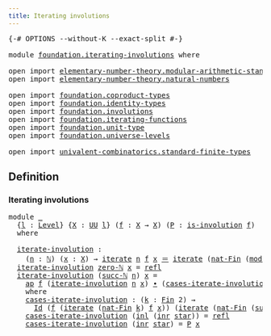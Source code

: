 ```yaml
---
title: Iterating involutions
---
```


<pre class="Agda"><a id="47" class="Symbol">{-#</a> <a id="51" class="Keyword">OPTIONS</a> <a id="59" class="Pragma">--without-K</a> <a id="71" class="Pragma">--exact-split</a> <a id="85" class="Symbol">#-}</a>

<a id="90" class="Keyword">module</a> <a id="97" href="foundation.iterating-involutions.html" class="Module">foundation.iterating-involutions</a> <a id="130" class="Keyword">where</a>

<a id="137" class="Keyword">open</a> <a id="142" class="Keyword">import</a> <a id="149" href="elementary-number-theory.modular-arithmetic-standard-finite-types.html" class="Module">elementary-number-theory.modular-arithmetic-standard-finite-types</a>
<a id="215" class="Keyword">open</a> <a id="220" class="Keyword">import</a> <a id="227" href="elementary-number-theory.natural-numbers.html" class="Module">elementary-number-theory.natural-numbers</a>

<a id="269" class="Keyword">open</a> <a id="274" class="Keyword">import</a> <a id="281" href="foundation.coproduct-types.html" class="Module">foundation.coproduct-types</a>
<a id="308" class="Keyword">open</a> <a id="313" class="Keyword">import</a> <a id="320" href="foundation.identity-types.html" class="Module">foundation.identity-types</a>
<a id="346" class="Keyword">open</a> <a id="351" class="Keyword">import</a> <a id="358" href="foundation.involutions.html" class="Module">foundation.involutions</a>
<a id="381" class="Keyword">open</a> <a id="386" class="Keyword">import</a> <a id="393" href="foundation.iterating-functions.html" class="Module">foundation.iterating-functions</a>
<a id="424" class="Keyword">open</a> <a id="429" class="Keyword">import</a> <a id="436" href="foundation.unit-type.html" class="Module">foundation.unit-type</a>
<a id="457" class="Keyword">open</a> <a id="462" class="Keyword">import</a> <a id="469" href="foundation.universe-levels.html" class="Module">foundation.universe-levels</a>

<a id="497" class="Keyword">open</a> <a id="502" class="Keyword">import</a> <a id="509" href="univalent-combinatorics.standard-finite-types.html" class="Module">univalent-combinatorics.standard-finite-types</a>
</pre>
## Definition

### Iterating involutions

<pre class="Agda"><a id="610" class="Keyword">module</a> <a id="617" href="foundation.iterating-involutions.html#617" class="Module">_</a>
  <a id="621" class="Symbol">{</a><a id="622" href="foundation.iterating-involutions.html#622" class="Bound">l</a> <a id="624" class="Symbol">:</a> <a id="626" href="Agda.Primitive.html#597" class="Postulate">Level</a><a id="631" class="Symbol">}</a> <a id="633" class="Symbol">{</a><a id="634" href="foundation.iterating-involutions.html#634" class="Bound">X</a> <a id="636" class="Symbol">:</a> <a id="638" href="foundation-core.universe-levels.html#235" class="Primitive">UU</a> <a id="641" href="foundation.iterating-involutions.html#622" class="Bound">l</a><a id="642" class="Symbol">}</a> <a id="644" class="Symbol">(</a><a id="645" href="foundation.iterating-involutions.html#645" class="Bound">f</a> <a id="647" class="Symbol">:</a> <a id="649" href="foundation.iterating-involutions.html#634" class="Bound">X</a> <a id="651" class="Symbol">→</a> <a id="653" href="foundation.iterating-involutions.html#634" class="Bound">X</a><a id="654" class="Symbol">)</a> <a id="656" class="Symbol">(</a><a id="657" href="foundation.iterating-involutions.html#657" class="Bound">P</a> <a id="659" class="Symbol">:</a> <a id="661" href="foundation.involutions.html#891" class="Function">is-involution</a> <a id="675" href="foundation.iterating-involutions.html#645" class="Bound">f</a><a id="676" class="Symbol">)</a>
  <a id="680" class="Keyword">where</a>
  
  <a id="691" href="foundation.iterating-involutions.html#691" class="Function">iterate-involution</a> <a id="710" class="Symbol">:</a>
    <a id="716" class="Symbol">(</a><a id="717" href="foundation.iterating-involutions.html#717" class="Bound">n</a> <a id="719" class="Symbol">:</a> <a id="721" href="elementary-number-theory.natural-numbers.html#1458" class="Datatype">ℕ</a><a id="722" class="Symbol">)</a> <a id="724" class="Symbol">(</a><a id="725" href="foundation.iterating-involutions.html#725" class="Bound">x</a> <a id="727" class="Symbol">:</a> <a id="729" href="foundation.iterating-involutions.html#634" class="Bound">X</a><a id="730" class="Symbol">)</a> <a id="732" class="Symbol">→</a> <a id="734" href="foundation.iterating-functions.html#1798" class="Function">iterate</a> <a id="742" href="foundation.iterating-involutions.html#717" class="Bound">n</a> <a id="744" href="foundation.iterating-involutions.html#645" class="Bound">f</a> <a id="746" href="foundation.iterating-involutions.html#725" class="Bound">x</a> <a id="748" href="foundation-core.identity-types.html#1865" class="Function Operator">＝</a> <a id="750" href="foundation.iterating-functions.html#1798" class="Function">iterate</a> <a id="758" class="Symbol">(</a><a id="759" href="univalent-combinatorics.standard-finite-types.html#5670" class="Function">nat-Fin</a> <a id="767" class="Symbol">(</a><a id="768" href="elementary-number-theory.modular-arithmetic-standard-finite-types.html#2970" class="Function">mod-two-ℕ</a> <a id="778" href="foundation.iterating-involutions.html#717" class="Bound">n</a><a id="779" class="Symbol">))</a> <a id="782" href="foundation.iterating-involutions.html#645" class="Bound">f</a> <a id="784" href="foundation.iterating-involutions.html#725" class="Bound">x</a>
  <a id="788" href="foundation.iterating-involutions.html#691" class="Function">iterate-involution</a> <a id="807" href="elementary-number-theory.natural-numbers.html#1479" class="InductiveConstructor">zero-ℕ</a> <a id="814" href="foundation.iterating-involutions.html#814" class="Bound">x</a> <a id="816" class="Symbol">=</a> <a id="818" href="foundation-core.identity-types.html#1820" class="InductiveConstructor">refl</a>
  <a id="825" href="foundation.iterating-involutions.html#691" class="Function">iterate-involution</a> <a id="844" class="Symbol">(</a><a id="845" href="elementary-number-theory.natural-numbers.html#1492" class="InductiveConstructor">succ-ℕ</a> <a id="852" href="foundation.iterating-involutions.html#852" class="Bound">n</a><a id="853" class="Symbol">)</a> <a id="855" href="foundation.iterating-involutions.html#855" class="Bound">x</a> <a id="857" class="Symbol">=</a>
    <a id="863" href="foundation-core.identity-types.html#4003" class="Function">ap</a> <a id="866" href="foundation.iterating-involutions.html#645" class="Bound">f</a> <a id="868" class="Symbol">(</a><a id="869" href="foundation.iterating-involutions.html#691" class="Function">iterate-involution</a> <a id="888" href="foundation.iterating-involutions.html#852" class="Bound">n</a> <a id="890" href="foundation.iterating-involutions.html#855" class="Bound">x</a><a id="891" class="Symbol">)</a> <a id="893" href="foundation-core.identity-types.html#2425" class="Function Operator">∙</a> <a id="895" class="Symbol">(</a><a id="896" href="foundation.iterating-involutions.html#950" class="Function">cases-iterate-involution</a> <a id="921" class="Symbol">(</a><a id="922" href="elementary-number-theory.modular-arithmetic-standard-finite-types.html#2970" class="Function">mod-two-ℕ</a> <a id="932" href="foundation.iterating-involutions.html#852" class="Bound">n</a><a id="933" class="Symbol">))</a>
    <a id="940" class="Keyword">where</a>
    <a id="950" href="foundation.iterating-involutions.html#950" class="Function">cases-iterate-involution</a> <a id="975" class="Symbol">:</a> <a id="977" class="Symbol">(</a><a id="978" href="foundation.iterating-involutions.html#978" class="Bound">k</a> <a id="980" class="Symbol">:</a> <a id="982" href="univalent-combinatorics.standard-finite-types.html#2149" class="Function">Fin</a> <a id="986" class="Number">2</a><a id="987" class="Symbol">)</a> <a id="989" class="Symbol">→</a>
      <a id="997" href="foundation-core.identity-types.html#1767" class="Datatype">Id</a> <a id="1000" class="Symbol">(</a><a id="1001" href="foundation.iterating-involutions.html#645" class="Bound">f</a> <a id="1003" class="Symbol">(</a><a id="1004" href="foundation.iterating-functions.html#1798" class="Function">iterate</a> <a id="1012" class="Symbol">(</a><a id="1013" href="univalent-combinatorics.standard-finite-types.html#5670" class="Function">nat-Fin</a> <a id="1021" href="foundation.iterating-involutions.html#978" class="Bound">k</a><a id="1022" class="Symbol">)</a> <a id="1024" href="foundation.iterating-involutions.html#645" class="Bound">f</a> <a id="1026" href="foundation.iterating-involutions.html#855" class="Bound">x</a><a id="1027" class="Symbol">))</a> <a id="1030" class="Symbol">(</a><a id="1031" href="foundation.iterating-functions.html#1798" class="Function">iterate</a> <a id="1039" class="Symbol">(</a><a id="1040" href="univalent-combinatorics.standard-finite-types.html#5670" class="Function">nat-Fin</a> <a id="1048" class="Symbol">(</a><a id="1049" href="univalent-combinatorics.standard-finite-types.html#7668" class="Function">succ-Fin</a> <a id="1058" href="foundation.iterating-involutions.html#978" class="Bound">k</a><a id="1059" class="Symbol">))</a> <a id="1062" href="foundation.iterating-involutions.html#645" class="Bound">f</a> <a id="1064" href="foundation.iterating-involutions.html#855" class="Bound">x</a><a id="1065" class="Symbol">)</a> 
    <a id="1072" href="foundation.iterating-involutions.html#950" class="Function">cases-iterate-involution</a> <a id="1097" class="Symbol">(</a><a id="1098" href="foundation.coproduct-types.html#1253" class="InductiveConstructor">inl</a> <a id="1102" class="Symbol">(</a><a id="1103" href="foundation.coproduct-types.html#1276" class="InductiveConstructor">inr</a> <a id="1107" href="foundation.unit-type.html#1108" class="InductiveConstructor">star</a><a id="1111" class="Symbol">))</a> <a id="1114" class="Symbol">=</a> <a id="1116" href="foundation-core.identity-types.html#1820" class="InductiveConstructor">refl</a>
    <a id="1125" href="foundation.iterating-involutions.html#950" class="Function">cases-iterate-involution</a> <a id="1150" class="Symbol">(</a><a id="1151" href="foundation.coproduct-types.html#1276" class="InductiveConstructor">inr</a> <a id="1155" href="foundation.unit-type.html#1108" class="InductiveConstructor">star</a><a id="1159" class="Symbol">)</a> <a id="1161" class="Symbol">=</a> <a id="1163" href="foundation.iterating-involutions.html#657" class="Bound">P</a> <a id="1165" href="foundation.iterating-involutions.html#855" class="Bound">x</a>
</pre>